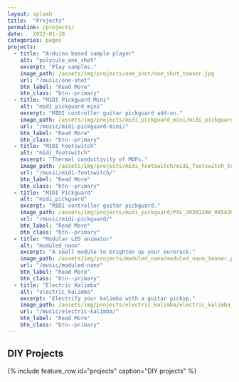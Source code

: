 ```yaml
---
layout: splash
title:  "Projects"
permalink: /projects/
date:   2022-01-10
categories: pages
projects:
  - title: "Arduino based sample player"
    alt: "polycule_one_shot"
    excerpt: "Play samples."
    image_path: /assets/img/projects/one_shot/one_shot_teaser.jpg
    url: "/music/one-shot"
    btn_label: "Read More"
    btn_class: "btn--primary"
  - title: "MIDI Pickguard Mini"
    alt: "midi_pickguard_mini"
    excerpt: "MIDI controller guitar pickguard add-on."
    image_path: /assets/img/projects/midi_pickguard_mini/midi_pickguard_mini_teaser.jpg
    url: "/music/midi-pickguard-mini/"
    btn_label: "Read More"
    btn_class: "btn--primary"
  - title: "MIDI Footswitch"
    alt: "midi_footswitch"
    excerpt: "Thermal conductivity of MOFs."
    image_path: /assets/img/projects/midi_footswitch/midi_footswitch_teaser.jpg
    url: "/music/midi-footswitch/"
    btn_label: "Read More"
    btn_class: "btn--primary"
  - title: "MIDI Pickguard"
    alt: "midi_pickguard"
    excerpt: "MIDI controller guitar pickguard."
    image_path: /assets/img/projects/midi_pickguard/PXL_20201208_045426053.jpg
    url: "/music/midi-pickguard/"
    btn_label: "Read More"
    btn_class: "btn--primary"
  - title: "Modular LED animator"
    alt: "moduled_nano"
    excerpt: "A small module to brighten up your eurorack."
    image_path: /assets/img/projects/moduled_nano/moduled_nano_teaser.png
    url: "/music/moduled-nano"
    btn_label: "Read More"
    btn_class: "btn--primary"
  - title: "Electric Kalimba"
    alt: "electric_kalimba"
    excerpt: "Electrify your kalimba with a guitar pickup."
    image_path: /assets/img/projects/electric_kalimba/electric_kalimba_teaser.JPG
    url: "/music/electric-kalimba/"
    btn_label: "Read More"
    btn_class: "btn--primary"
---
```

## DIY Projects

{% include feature_row id="projects" caption="DIY projects" %}


<!---
- title: "LED animation module for eurorack"
  alt: "moduled_nano"
  excerpt: "LED animations in your eurorack."
  image_path: /assets/img/projects/moduled_nano_teaser.png
  url: ""
  btn_label: "Read More"
  btn_class: "btn--primary"
- title: "Eurorack case with controllable lights"
  alt: "moduled_rack"
  excerpt: "LED animations in your eurorack."
  image_path: /assets/img/projects/moduled_rack_teaser.png
  url: ""
  btn_label: "Read More"
  btn_class: "btn--primary"
- title: "Control lights with music"
  alt: "lunt"
  excerpt: "MIDI controlled lights."
  image_path: /assets/img/projects/lunt_teaser.png
  url: ""
  btn_label: "Read More"
  btn_class: "btn--primary"
-->
